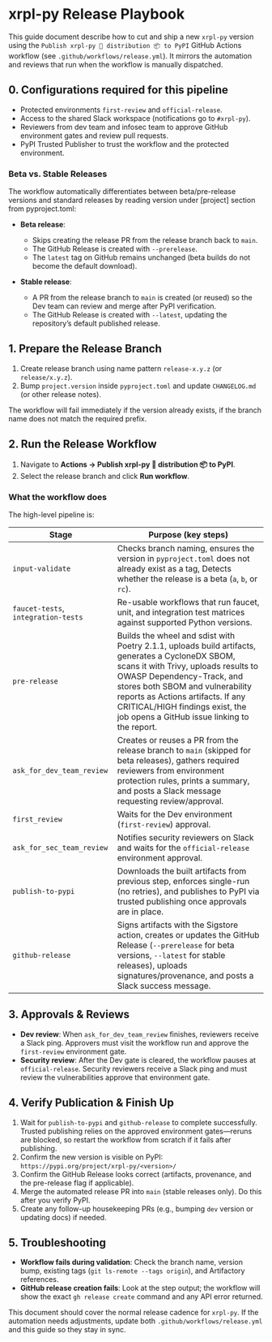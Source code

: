 # xrpl-py Release Playbook

This guide document describe how to cut and ship a new `xrpl-py` version using the
`Publish xrpl-py 🐍 distribution 📦 to PyPI` GitHub Actions workflow (see
`.github/workflows/release.yml`). It mirrors the automation and reviews that run
when the workflow is manually dispatched.

## 0. Configurations required for this pipeline

- Protected environments `first-review` and `official-release`.
- Access to the shared Slack workspace (notifications go to `#xrpl-py`).
- Reviewers from dev team and infosec team to approve GitHub environment gates and review pull requests.
- PyPI Trusted Publisher to trust the workflow and the protected environment.

### Beta vs. Stable Releases

The workflow automatically differentiates between beta/pre-release versions
and standard releases by reading version under [project] section from pyproject.toml:

- **Beta release**:  
  - Skips creating the release PR from the release branch back to `main`.  
  - The GitHub Release is created with `--prerelease`.  
  - The `latest` tag on GitHub remains unchanged (beta builds do not become the
    default download).

- **Stable release**:  
  - A PR from the release branch to `main` is created (or reused) so the Dev
    team can review and merge after PyPI verification.  
  - The GitHub Release is created with `--latest`, updating the repository’s
    default published release.

## 1. Prepare the Release Branch

1. Create release branch using name pattern `release-x.y.z` (or `release/x.y.z`).
2. Bump `project.version` inside `pyproject.toml` and update `CHANGELOG.md`
   (or other release notes).

The workflow will fail immediately if the version already exists, if the branch
name does not match the required prefix.

## 2. Run the Release Workflow

1. Navigate to **Actions → Publish xrpl-py 🐍 distribution 📦 to PyPI**.
2. Select the release branch and click **Run workflow**.

### What the workflow does

The high-level pipeline is:

| Stage | Purpose (key steps) |
| --- | --- |
| `input-validate` | Checks branch naming, ensures the version in `pyproject.toml` does not already exist as a tag, Detects whether the release is a beta (`a`, `b`, or `rc`). |
| `faucet-tests`, `integration-tests` | Re-usable workflows that run faucet, unit, and integration test matrices against supported Python versions. |
| `pre-release` | Builds the wheel and sdist with Poetry 2.1.1, uploads build artifacts, generates a CycloneDX SBOM, scans it with Trivy, uploads results to OWASP Dependency-Track, and stores both SBOM and vulnerability reports as Actions artifacts. If any CRITICAL/HIGH findings exist, the job opens a GitHub issue linking to the report. |
| `ask_for_dev_team_review` | Creates or reuses a PR from the release branch to `main` (skipped for beta releases), gathers required reviewers from environment protection rules, prints a summary, and posts a Slack message requesting review/approval. |
| `first_review` | Waits for the Dev environment (`first-review`) approval. |
| `ask_for_sec_team_review` | Notifies security reviewers on Slack and waits for the `official-release` environment approval. |
| `publish-to-pypi` | Downloads the built artifacts from previous step, enforces single-run (no retries), and publishes to PyPI via trusted publishing once approvals are in place. |
| `github-release` | Signs artifacts with the Sigstore action, creates or updates the GitHub Release (`--prerelease` for beta versions, `--latest` for stable releases), uploads signatures/provenance, and posts a Slack success message. |

## 3. Approvals & Reviews

- **Dev review**: When `ask_for_dev_team_review` finishes, reviewers receive a
  Slack ping. Approvers must visit the workflow run and approve the
  `first-review` environment gate. 
- **Security review**: After the Dev gate is cleared, the workflow pauses at
  `official-release`. Security reviewers receive a Slack ping and must review the vulnerabilities approve
  that environment gate.

## 4. Verify Publication & Finish Up

1. Wait for `publish-to-pypi` and `github-release` to complete successfully.
   Trusted publishing relies on the approved environment gates—reruns are
   blocked, so restart the workflow from scratch if it fails after publishing.
2. Confirm the new version is visible on PyPI:
   `https://pypi.org/project/xrpl-py/<version>/`
3. Confirm the GitHub Release looks correct (artifacts, provenance, and the
   pre-release flag if applicable).
4. Merge the automated release PR into `main` (stable releases only). Do this
   after you verify PyPI.
5. Create any follow-up housekeeping PRs (e.g., bumping `dev` version or
   updating docs) if needed.

## 5. Troubleshooting

- **Workflow fails during validation**: Check the branch name, version bump,
  existing tags (`git ls-remote --tags origin`), and Artifactory references.
- **GitHub release creation fails**: Look at the step output; the workflow will
  show the exact `gh release create` command and any API error returned.

This document should cover the normal release cadence for `xrpl-py`. If the
automation needs adjustments, update both `.github/workflows/release.yml` and
this guide so they stay in sync.
